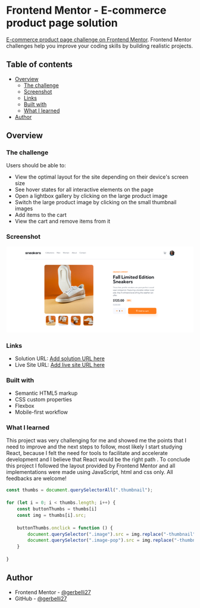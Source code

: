 # Frontend Mentor - E-commerce product page solution

[E-commerce product page challenge on Frontend Mentor](https://www.frontendmentor.io/challenges/ecommerce-product-page-UPsZ9MJp6). Frontend Mentor challenges help you improve your coding skills by building realistic projects.

## Table of contents

- [Overview](#overview)
  - [The challenge](#the-challenge)
  - [Screenshot](#screenshot)
  - [Links](#links)
  - [Built with](#built-with)
  - [What I learned](#what-i-learned)
- [Author](#author)

## Overview

### The challenge

Users should be able to:

- View the optimal layout for the site depending on their device's screen size
- See hover states for all interactive elements on the page
- Open a lightbox gallery by clicking on the large product image
- Switch the large product image by clicking on the small thumbnail images
- Add items to the cart
- View the cart and remove items from it

### Screenshot

![](./images/screenshot.png)


### Links

- Solution URL: [Add solution URL here](https://github.com/gerbelli27/ecommerce)
- Live Site URL: [Add live site URL here](https://gerbelli27.github.io/ecommerce/)

### Built with

- Semantic HTML5 markup
- CSS custom properties
- Flexbox
- Mobile-first workflow

### What I learned

This project was very challenging for me and showed me the points that I need to improve and the next steps to follow, most likely I start studying React, because I felt the need for tools to facilitate and accelerate development and I believe that React would be the right path .  To conclude this project I followed the layout provided by Frontend Mentor and all implementations were made using JavaScript, html and css only.  All feedbacks are welcome!


```js
const thumbs = document.querySelectorAll(".thumbnail");

for (let i = 0; i < thumbs.length; i++) {
    const buttonThumbs = thumbs[i]
    const img = thumbs[i].src;

    buttonThumbs.onclick = function () {
        document.querySelector(".image").src = img.replace("-thumbnail", "")
        document.querySelector(".image-pop").src = img.replace("-thumbnail", "")
    }

}
```
## Author

- Frontend Mentor - [@gerbelli27](https://www.frontendmentor.io/profile/gerbelli27)
- GitHub - [@gerbelli27](https://github.com/gerbelli27)

